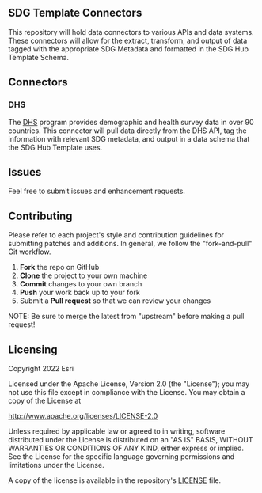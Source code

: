 ## SDG Template Connectors

This repository will hold data connectors to various APIs and data systems. These connectors will allow for the extract, transform, and output of data tagged with the appropriate SDG Metadata and formatted in the SDG Hub Template Schema.

## Connectors

### DHS

The [DHS](https://dhsprogram.com/) program provides demographic and health survey data in over 90 countries. This connector will pull data directly from the DHS API, tag the information with relevant SDG metadata, and output in a data schema that the SDG Hub Template uses.

## Issues

Feel free to submit issues and enhancement requests.

## Contributing

Please refer to each project's style and contribution guidelines for submitting patches and additions. In general, we follow the "fork-and-pull" Git workflow.

1.  **Fork** the repo on GitHub
2.  **Clone** the project to your own machine
3.  **Commit** changes to your own branch
4.  **Push** your work back up to your fork
5.  Submit a **Pull request** so that we can review your changes

NOTE: Be sure to merge the latest from "upstream" before making a pull request!

## Licensing

Copyright 2022 Esri

Licensed under the Apache License, Version 2.0 (the "License");
you may not use this file except in compliance with the License.
You may obtain a copy of the License at

<http://www.apache.org/licenses/LICENSE-2.0>

Unless required by applicable law or agreed to in writing, software
distributed under the License is distributed on an "AS IS" BASIS,
WITHOUT WARRANTIES OR CONDITIONS OF ANY KIND, either express or implied.
See the License for the specific language governing permissions and
limitations under the License.

A copy of the license is available in the repository's
[LICENSE](LICENSE) file.
